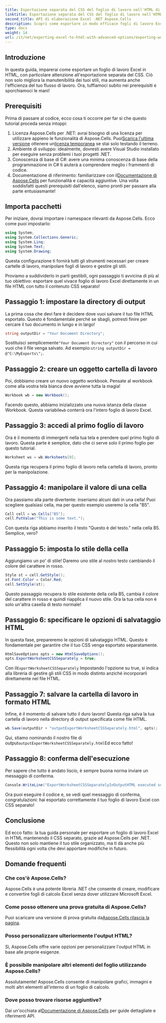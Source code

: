 ```yaml
---
title: Esportazione separata del CSS del foglio di lavoro nell'HTML di output
linktitle: Esportazione separata del CSS del foglio di lavoro nell'HTML di output
second_title: API di elaborazione Excel .NET Aspose.Cells
description: Scopri come esportare in modo efficace fogli di lavoro Excel in HTML con CSS separato utilizzando Aspose.Cells per .NET in questo tutorial completo e dettagliato.
type: docs
weight: 14
url: /it/net/exporting-excel-to-html-with-advanced-options/exporting-worksheet-css-separately/
---
```

## Introduzione
In questa guida, imparerai come esportare un foglio di lavoro Excel in HTML, con particolare attenzione all'esportazione separata del CSS. Ciò non solo migliora la manutenibilità dei tuoi stili, ma aumenta anche l'efficienza del tuo flusso di lavoro. Ora, tuffiamoci subito nei prerequisiti e sporchiamoci le mani!
## Prerequisiti
Prima di passare al codice, ecco cosa ti occorre per far sì che questo tutorial proceda senza intoppi:
1. Licenza Aspose.Cells per .NET: avrai bisogno di una licenza per utilizzare appieno le funzionalità di Aspose.Cells. Puoi[Scarica l'ultima versione](https://releases.aspose.com/cells/net/) ottenere un[licenza temporanea](https://purchase.aspose.com/temporary-license/) se stai solo testando il terreno.
2. Ambiente di sviluppo: idealmente, dovresti avere Visual Studio installato per eseguire senza problemi i tuoi progetti .NET.
3. Conoscenza di base di C#: avere una minima conoscenza di base della programmazione in C# ti aiuterà a comprendere meglio i frammenti di codice.
4.  Documentazione di riferimento: familiarizzare con il[Documentazione di Aspose.Cells](https://reference.aspose.com/cells/net/) per funzionalità e capacità aggiuntive.
Una volta soddisfatti questi prerequisiti dall'elenco, siamo pronti per passare alla parte entusiasmante!
## Importa pacchetti
Per iniziare, dovrai importare i namespace rilevanti da Aspose.Cells. Ecco come puoi impostarlo:
```csharp
using System;
using System.Collections.Generic;
using System.Linq;
using System.Text;
using System.Drawing;
```
Questa configurazione ti fornirà tutti gli strumenti necessari per creare cartelle di lavoro, manipolare fogli di lavoro e gestire gli stili.

Proviamo a suddividerlo in parti gestibili, ogni passaggio ti avvicina di più al tuo obiettivo: esportare quel vivace foglio di lavoro Excel direttamente in un file HTML con tutto il contenuto CSS separato!
## Passaggio 1: impostare la directory di output
La prima cosa che devi fare è decidere dove vuoi salvare il tuo file HTML esportato. Questo è fondamentale perché se sbagli, potresti finire per cercare il tuo documento in lungo e in largo!
```csharp
string outputDir = "Your Document Directory";
```
 Sostituisci semplicemente`"Your Document Directory"` con il percorso in cui vuoi che il file venga salvato. Ad esempio:`string outputDir = @"C:\MyExports\";`.
## Passaggio 2: creare un oggetto cartella di lavoro
Poi, dobbiamo creare un nuovo oggetto workbook. Pensate al workbook come alla vostra tela bianca dove avviene tutta la magia!
```csharp
Workbook wb = new Workbook();
```
 Facendo questo, abbiamo inizializzato una nuova istanza della classe Workbook. Questa variabile`wb` conterrà ora l'intero foglio di lavoro Excel.
## Passaggio 3: accedi al primo foglio di lavoro
Ora è il momento di immergerti nella tua tela e prendere quel primo foglio di lavoro. Questa parte è semplice, dato che ci serve solo il primo foglio per questo tutorial.
```csharp
Worksheet ws = wb.Worksheets[0];
```
Questa riga recupera il primo foglio di lavoro nella cartella di lavoro, pronto per la manipolazione.
## Passaggio 4: manipolare il valore di una cella
Ora passiamo alla parte divertente: inseriamo alcuni dati in una cella! Puoi scegliere qualsiasi cella, ma per questo esempio useremo la cella "B5".
```csharp
Cell cell = ws.Cells["B5"];
cell.PutValue("This is some text.");
```
Con questa riga abbiamo inserito il testo "Questo è del testo." nella cella B5. Semplice, vero? 
## Passaggio 5: imposta lo stile della cella
Aggiungiamo un po' di stile! Daremo uno stile al nostro testo cambiando il colore del carattere in rosso. 
```csharp
Style st = cell.GetStyle();
st.Font.Color = Color.Red;
cell.SetStyle(st);
```
Questo passaggio recupera lo stile esistente della cella B5, cambia il colore del carattere in rosso e quindi riapplica il nuovo stile. Ora la tua cella non è solo un'altra casella di testo normale!
## Passaggio 6: specificare le opzioni di salvataggio HTML
In questa fase, prepareremo le opzioni di salvataggio HTML. Questo è fondamentale per garantire che il tuo CSS venga esportato separatamente.
```csharp
HtmlSaveOptions opts = new HtmlSaveOptions();
opts.ExportWorksheetCSSSeparately = true;
```
 Con il`ExportWorksheetCSSSeparately` Impostando l'opzione su true, si indica alla libreria di gestire gli stili CSS in modo distinto anziché incorporarli direttamente nel file HTML.
## Passaggio 7: salvare la cartella di lavoro in formato HTML
Infine, è il momento di salvare tutto il duro lavoro! Questa riga salva la tua cartella di lavoro nella directory di output specificata come file HTML.
```csharp
wb.Save(outputDir + "outputExportWorksheetCSSSeparately.html", opts);
```
Qui, stiamo nominando il nostro file di output`outputExportWorksheetCSSSeparately.html`Ed ecco fatto!
## Passaggio 8: conferma dell'esecuzione
Per sapere che tutto è andato liscio, è sempre buona norma inviare un messaggio di conferma.
```csharp
Console.WriteLine("ExportWorksheetCSSSeparatelyInOutputHTML executed successfully.");
```
Ora puoi eseguire il codice e, se vedi quel messaggio di conferma, congratulazioni: hai esportato correttamente il tuo foglio di lavoro Excel con CSS separato!
## Conclusione
Ed ecco fatto: la tua guida personale per esportare un foglio di lavoro Excel in HTML mantenendo il CSS separato, grazie ad Aspose.Cells per .NET. Questo non solo mantiene il tuo stile organizzato, ma ti dà anche più flessibilità ogni volta che devi apportare modifiche in futuro. 
## Domande frequenti
### Che cos'è Aspose.Cells?
Aspose.Cells è una potente libreria .NET che consente di creare, modificare e convertire fogli di calcolo Excel senza dover utilizzare Microsoft Excel.
### Come posso ottenere una prova gratuita di Aspose.Cells?
 Puoi scaricare una versione di prova gratuita da[Aspose.Cells rilascia la pagina](https://releases.aspose.com/).
### Posso personalizzare ulteriormente l'output HTML?
Sì, Aspose.Cells offre varie opzioni per personalizzare l'output HTML in base alle proprie esigenze.
### È possibile manipolare altri elementi del foglio utilizzando Aspose.Cells?
Assolutamente! Aspose.Cells consente di manipolare grafici, immagini e molti altri elementi all'interno di un foglio di calcolo.
### Dove posso trovare risorse aggiuntive?
 Dai un'occhiata al[Documentazione di Aspose.Cells](https://reference.aspose.com/cells/net/) per guide dettagliate e riferimenti API.
